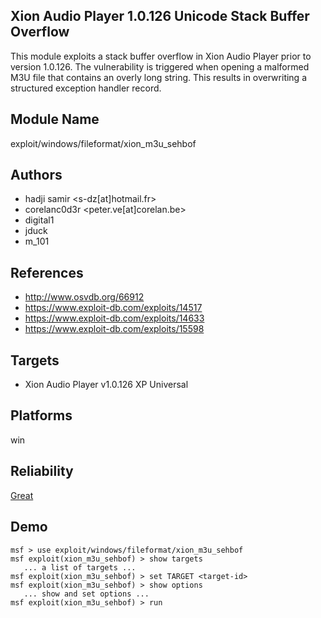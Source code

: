 ## Xion Audio Player 1.0.126 Unicode Stack Buffer Overflow

This module exploits a stack buffer overflow in Xion Audio 
Player prior to version 1.0.126. The vulnerability is 
triggered when opening a malformed M3U file that contains an 
overly long string. This results in overwriting a structured 
exception handler record.


## Module Name
exploit/windows/fileformat/xion_m3u_sehbof

## Authors
* hadji samir <s-dz[at]hotmail.fr>
* corelanc0d3r <peter.ve[at]corelan.be>
* digital1
* jduck
* m_101


## References
* http://www.osvdb.org/66912
* https://www.exploit-db.com/exploits/14517
* https://www.exploit-db.com/exploits/14633
* https://www.exploit-db.com/exploits/15598



## Targets
* Xion Audio Player v1.0.126 XP Universal


## Platforms
win

## Reliability
[Great](https://github.com/rapid7/metasploit-framework/wiki/Exploit-Ranking)

## Demo

```
msf > use exploit/windows/fileformat/xion_m3u_sehbof
msf exploit(xion_m3u_sehbof) > show targets
   ... a list of targets ...
msf exploit(xion_m3u_sehbof) > set TARGET <target-id>
msf exploit(xion_m3u_sehbof) > show options
   ... show and set options ...
msf exploit(xion_m3u_sehbof) > run
```
    
    